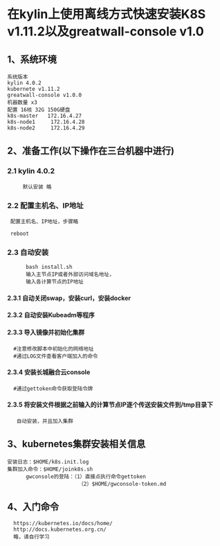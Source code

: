 # 在kylin上使用离线方式快速安装K8S v1.11.2以及greatwall-console v1.0  
## 1、系统环境
```
系统版本
kylin 4.0.2
kubernete v1.11.2
greatwall-console v1.0.0
机器数量 x3 
配置 16核 32G 150G硬盘
k8s-master   172.16.4.27
k8s-node1     172.16.4.28
k8s-node2     172.16.4.29
```
## 2、准备工作(以下操作在三台机器中进行)

### 2.1 kylin 4.0.2
```
     默认安装 略
```
### 2.2 配置主机名、IP地址
     配置主机名、IP地址，步骤略

     reboot

### 2.3 自动安装
```
      bash install.sh
      输入主节点IP或者外部访问域名地址，
      输入各计算节点的IP地址  
```
####   2.3.1 自动关闭swap，安装curl，安装docker
####  2.3.2 自动安装Kubeadm等程序
####   2.3.3 导入镜像并初始化集群
      #注意修改脚本中初始化的网络地址
      #通过LOG文件查看客户端加入的命令
####   2.3.4  安装长城融合云console
      #通过gettoken命令获取登陆令牌

####   2.3.5 将安装文件根据之前输入的计算节点IP逐个传送安装文件到/tmp目录下
       自动安装，并且加入集群

## 3、kubernetes集群安装相关信息
```
安装日志：$HOME/k8s.init.log
集群加入命令：$HOME/joink8s.sh
      gwconsole的登陆：（1）直接点执行命令gettoken
                       （2）$HOME/gwconsole-token.md
```
## 4、入门命令
      https://kubernetes.io/docs/home/
      http://docs.kubernetes.org.cn/
      略，请自行学习